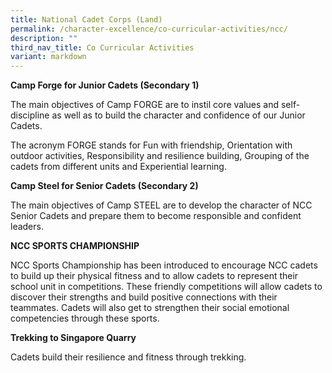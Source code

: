 ```yaml
---
title: National Cadet Corps (Land)
permalink: /character-excellence/co-curricular-activities/ncc/
description: ""
third_nav_title: Co Curricular Activities
variant: markdown
---
```

**Camp Forge for Junior Cadets (Secondary 1)**

The main objectives of Camp FORGE are to instil core values and self-discipline as well as to build the character and confidence of our Junior Cadets.

The acronym FORGE stands for Fun with friendship, Orientation with outdoor activities, Responsibility and resilience building, Grouping of the cadets from different units and Experiential learning.

**Camp Steel for Senior Cadets (Secondary 2)**

 The main objectives of Camp STEEL are to develop the character of NCC Senior Cadets and prepare them to become responsible and confident leaders.

  

**NCC SPORTS CHAMPIONSHIP**

NCC Sports Championship has been introduced to encourage NCC cadets to build up their physical fitness and to allow cadets to represent their school unit in competitions. These friendly competitions will allow cadets to discover their strengths and build positive connections with their teammates. Cadets will also get to strengthen their social emotional competencies through these sports.

**Trekking to Singapore Quarry**

Cadets build their resilience and fitness through trekking.